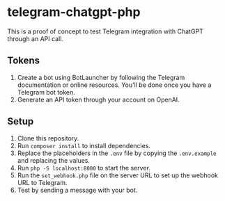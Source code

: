 # telegram-chatgpt-php

This is a proof of concept to test Telegram integration with ChatGPT through an API call.

## Tokens

1. Create a bot using BotLauncher by following the Telegram documentation or online resources. You'll be done once you have a Telegram bot token.
2. Generate an API token through your account on OpenAI.

## Setup

1. Clone this repository.
2. Run `composer install` to install dependencies.
3. Replace the placeholders in the `.env` file by copying the `.env.example` and replacing the values.
4. Run `php -S localhost:8000` to start the server.
5. Run the `set_webhook.php` file on the server URL to set up the webhook URL to Telegram.
6. Test by sending a message with your bot.